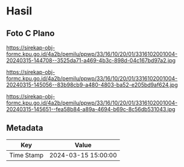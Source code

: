 # Hasil

## Foto C Plano

https://sirekap-obj-formc.kpu.go.id/4a2b/pemilu/ppwp/33/16/10/20/01/3316102001004-20240315-144708--3525da71-a469-4b3c-898d-04c167bd97a2.jpg

https://sirekap-obj-formc.kpu.go.id/4a2b/pemilu/ppwp/33/16/10/20/01/3316102001004-20240315-145056--83b98cb9-a480-4803-ba52-e205bd9af624.jpg

https://sirekap-obj-formc.kpu.go.id/4a2b/pemilu/ppwp/33/16/10/20/01/3316102001004-20240315-145651--fea58b84-a89a-4694-b69c-8c56db531043.jpg


## Metadata

| Key        | Value               |
| ---------- | ------------------- |
| Time Stamp | 2024-03-15 15:00:00 |



